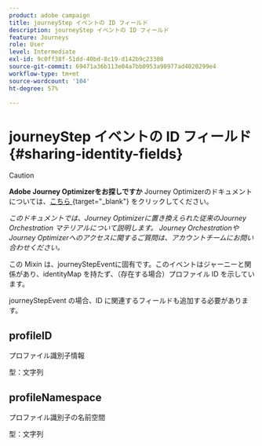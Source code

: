 ```yaml
---
product: adobe campaign
title: journeyStep イベントの ID フィールド
description: journeyStep イベントの ID フィールド
feature: Journeys
role: User
level: Intermediate
exl-id: 9c0ff38f-51dd-40bd-8c19-d142b9c23308
source-git-commit: 69471a36b113e04a7bb0953a90977ad4020299e4
workflow-type: tm+mt
source-wordcount: '104'
ht-degree: 57%

---
```


# journeyStep イベントの ID フィールド {#sharing-identity-fields}


>[!CAUTION]
>
>**Adobe Journey Optimizerをお探しですか** Journey Optimizerのドキュメントについては、[&#x200B; こちら &#x200B;](https://experienceleague.adobe.com/ja/docs/journey-optimizer/using/ajo-home){target="_blank"} をクリックしてください。
>
>
>_このドキュメントでは、Journey Optimizerに置き換えられた従来のJourney Orchestration マテリアルについて説明します。 Journey OrchestrationやJourney Optimizerへのアクセスに関するご質問は、アカウントチームにお問い合わせください。_


この Mixin は、journeyStepEventに固有です。このイベントはジャーニーと関係があり、identityMap を持たず、（存在する場合）プロファイル ID を示しています。

journeyStepEvent の場合、ID に関連するフィールドも追加する必要があります。

## profileID

プロファイル識別子情報

型：文字列

## profileNamespace

プロファイル識別子の名前空間

型：文字列

